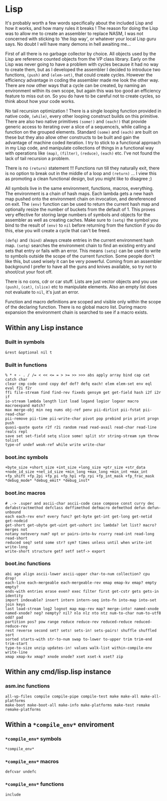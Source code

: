 # Lisp

It's probably worth a few words specifically about the included Lisp and how it
works, and how many rules it breaks ! The reason for doing the Lisp was to
allow me to create an assembler to replace NASM, I was not concerned with
sticking to 'the lisp way', or whatever your local Lisp guru says. No doubt I
will have many demons in hell awaiting me...

First of all there is no garbage collector by choice. All objects used by the
Lisp are reference counted objects from the VP class library. Early on the Lisp
was never going to have a problem with cycles because it had no way to create
them, but as I developed the assembler I decided to introduce two functions,
`(push)` and `(elem-set)`, that could create cycles. However the efficiency
advantage in coding the assembler made me look the other way. There are now
other ways that a cycle can be created, by naming an environment within its own
scope, but again this was too good an efficiency feature to miss out on. So you
do have to be careful not to create cycles, so think about how your code works.

No tail recursion optimization ! There is a single looping function provided in
native code, `(while)`, every other looping construct builds on this primitive.
There are also two native primitives `(some!)` and `(each!)` that provide
generic access to iterating over a slice of a sequence/s, while calling a
function on the grouped elements. Standard `(some)` and `(each)` are built on
these but they also allow other constructs to be built and gain the advantage
of machine coded iteration. I try to stick to a functional approach in my Lisp
code, and manipulate collections of things in a functional way with operations
like `(map)`, `(filter)`, `(reduce)`, `(each)` etc. I've not found the lack of
tail recursion a problem.

There is no `(return)` statement !!! Functions run till they naturally exit,
there is no option to break out in the middle of a loop and `(return)` ... I
view this as promoting a clean functional design, but you might like to
disagree ;)

All symbols live in the same environment, functions, macros, everything. The
environment is a chain of hash maps. Each lambda gets a new hash map pushed
onto the environment chain on invocation, and dereferenced on exit. The `(env)`
function can be used to return the current hash map and optionally resize the
number of buckets from the default of 1. This proves very effective for storing
large numbers of symbols and objects for the assembler as well as creating
caches. Make sure to `(setq)` the symbol you bind to the result of `(env)` to
`nil` before returning from the function if you do this, else you will create a
cycle that can't be freed.

`(defq)` and `(bind)` always create entries in the current environment hash
map. `(setq)` searches the environment chain to find an existing entry and sets
that entry or fails with an error. This means `(setq)` can be used to write to
symbols outside the scope of the current function. Some people don't like this,
but used wisely it can be very powerful. Coming from an assembler background I
prefer to have all the guns and knives available, so try not to shoot/cut your
foot off.

There is no cons, cdr or car stuff. Lists are just vector objects and you use
`(push)`, `(cat)`, `(slice)` etc to manipulate elements. Also an empty list
does not evaluate to `nil`, it's just an error.

Function and macro definitions are scoped and visible only within the scope of
the declaring function. There is no global macro list. During macro expansion
the environment chain is searched to see if a macro exists.

## Within any Lisp instance

### Built in symbols

```vdu
&rest &optional nil t
```

### Built in functions

```vdu
% * + - . / /= < << <= = > >= >> >>> abs apply array bind cap cat catch char
clear cmp code cond copy def def? defq each! elem elem-set env eql eval f2i f2r
ffi file-stream find find-rev fixeds gensym get get-field hash i2f i2r if
io-stream lambda length list load logand logior logxor macro macroexpand match?
max merge-obj min neg nums obj-ref penv pii-dirlist pii-fstat pii-read-char
pii-remove pii-time pii-write-char pivot pop prebind prin print progn push
quasi-quote quote r2f r2i random read read-avail read-char read-line reals repl
save set set-field setq slice some! split str string-stream sym throw tolist
type-of undef weak-ref while write write-char
```

### boot.inc symbols

```vdu
+byte_size +short_size +int_size +long_size +ptr_size +str_data
+node_id_size +net_id_size +min_long +max_long +min_int +max_int
+fp_shift +fp_2pi +fp_pi +fp_hpi +fp_rpi +fp_int_mask +fp_frac_mask
*debug_mode* *debug_emit* *debug_inst*
```

### boot.inc macros

```vdu
# .-> .super and ascii-char ascii-code case compose const curry dec
defabstractmethod defclass deffimethod defmacro defmethod defun defun-unbound
each each-rev env? every func? get-byte get-int get-long get-netid get-nodeid
get-short get-ubyte get-uint get-ushort inc lambda? let list? macro? merges not
notany notevery num? opt or pairs-into-kv rcurry read-int read-long read-short
reduced seq? setd some str? sym? times unless until when write-int write-long
write-short structure getf setf setf-> export
```

### boot.inc functions

```vdu
abi age align ascii-lower ascii-upper char-to-num collection? cpu drop!
each-line each-mergeable each-mergeable-rev emap emap-kv emap? empty empty?
ends-with entries erase even? exec filter first get-cstr gets gets-in identity
import indexable? insert intern intern-seq into-fn into-map into-set join keys
last load-stream log2 lognot map map-rev map? merge-into! named-xnode
named-xnode? neg? nempty? nil? nlo nlz nto ntz num-to-char num-to-utf8 odd? pad
partition pos? pow range reduce reduce-rev reduced-reduce reduced-reduce-rev
rest reverse second set? sets! sets-in! sets-pairs! shuffle shuffled sort
sorted starts-with str-to-num swap to-lower to-upper trim trim-end trim-start
type-to-size unzip updates-in! values walk-list within-compile-env write-line
xmap xmap-kv xmap? xnode xnode? xset xset-k xset? zip
```

## Within any cmd/lisp.lisp instance

### asm.inc functions

```vdu
all-vp-files compile compile-pipe compile-test make make-all make-all-platforms
make-boot make-boot-all make-info make-platforms make-test remake
remake-platforms
```

## Within a `*compile_env*` enviroment

### `*compile_env*` symbols

```vdu
*compile_env*
```

### `*compile_env*` macros

```vdu
defcvar undefc
```

### `*compile_env*` functions

```vdu
include
```
